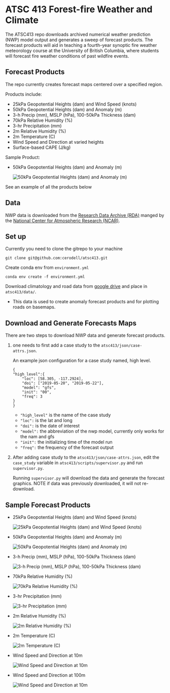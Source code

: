 
# ATSC 413 Forest-fire Weather and Climate

The ATSC413 repo downloads archived numerical weather prediction (NWP) model output and generates a sweep of forecast products. The forecast products will aid in teaching a fourth-year synoptic fire weather meteorology course at the University of British Columbia, where students will forecast fire weather conditions of past wildfire events.

## Forecast Products

The repo currently creates forecast maps centered over a specified region.

Products include:
- 25kPa Geopotential Heights (dam) and Wind Speed (knots)
- 50kPa Geopotential Heights (dam) and Anomaly (m)
- 3-h Precip (mm), MSLP (hPa), 100-50kPa Thickness (dam)
- 70kPa Relative Humidity (%)
- 3-hr Precipitation (mm)
- 2m Relative Humidity (%)
- 2m Temperature (C)
- Wind Speed and Direction at varied heights
- Surface-based CAPE (J/kg)

Sample Product:
- 50kPa Geopotential Heights (dam) and Anomaly (m)

    ![50kPa Geopotential Heights (dam) and Anomaly (m)](demo/50kPa-2021062600.jpeg)

See an example of all the products below

## Data

NWP data is downloaded from the [Research Data Archive (RDA)](https://rda.ucar.edu/) manged by the [National Center for Atmospheric Research (NCAR)](https://ncar.ucar.edu/).


## Set up

Currently you need to clone the gitrepo to your machine

```
git clone git@github.com:cerodell/atsc413.git
```

Create conda env from `environment.yml`
```
conda env create -f environment.yml

```
Download climatology and road data from [google drive](https://drive.google.com/drive/folders/1QDcrmuP-GM3Gm63PlNUsy_aKgnB37j78?usp=share_link
) and place in `atsc413/data/`.

- This data is used to create anomaly forecast products and for plotting roads on basemaps.


## Download and Generate Forecasts Maps

There are two steps to download NWP data and generate forecast products.

1)  one needs to first add a case study to the `atsc413/json/case-attrs.json`.

    An example json configuration for a case study named, high level.
    ```
    {
    "high_level":{
        "loc": [58.305, -117.2924],
        "doi": ["2019-05-20", "2019-05-22"],
        "model": "gfs",
        "init": "00",
        "freq": 3
    }
    }
    ```
    - `"high_level"` is the name of the case study
    - `"loc":` is the lat and long
    - `"doi":` is the date of interest
    - `"model":` the abbreviation of the nwp model, currently only works for the nam and gfs
    - `"init":` the initializing time of the model run
    - `"freq":` the frequency of the forecast output

2)  After adding case study to the `atsc413/json/case-attrs.json`, edit the `case_study` variable in `atsc413/scripts/supervisor.py` and run `supervisor.py`.

    Running `supervisor.py` will download the data and generate the forecast graphics. NOTE if data was previously   downloaded, it will not re-download.




## Sample Forecast Products
- 25kPa Geopotential Heights (dam) and Wind Speed (knots)

    ![25kPa Geopotential Heights (dam) and Wind Speed (knots)](demo/25kPa-2021062600.jpeg)

- 50kPa Geopotential Heights (dam) and Anomaly (m)

    ![50kPa Geopotential Heights (dam) and Anomaly (m)](demo/50kPa-2021062600.jpeg)

- 3-h Precip (mm), MSLP (hPa), 100-50kPa Thickness (dam)

    ![3-h Precip (mm), MSLP (hPa), 100-50kPa Thickness (dam)](demo/100-50kPa-2021062600.jpeg)


- 70kPa Relative Humidity (%)

    ![70kPa Relative Humidity (%)](demo/70kPa-RH-2021062600.jpeg)

- 3-hr Precipitation (mm)

    ![3-hr Precipitation (mm)](demo/tp-2021062600.jpeg)

- 2m Relative Humidity (%)

    ![2m Relative Humidity (%)](demo/r2-2021062600.jpeg)

- 2m Temperature (C)

    ![2m Temperature (C)](demo/t2m-2021062600.jpeg)

- Wind Speed and Direction at 10m

    ![Wind Speed and Direction at 10m](demo/wsp-10m-2021062600.jpeg)

- Wind Speed and Direction at 100m

    ![Wind Speed and Direction at 10m](demo/wsp-100m-2021062600.jpeg)
